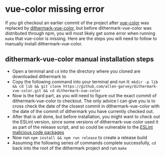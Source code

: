 # vue-color missing error

If you git checkout an earlier commit of the project after [vue-color](https://github.com/xiaokaike/vue-color) was replaced by [dithermark-vue-color](https://github.com/allen-garvey/dithermark-vue-color), but before dithermark-vue-color was distributed through npm, you will most likely get some error when running `make` that vue-color is missing. Here are the steps you will need to follow to manually install dithermark-vue-color.

## dithermark-vue-color manual installation steps

* Open a terminal and `cd` into the directory where you cloned are downloaded dithermark to
* Copy the following command into your terminal and run it: `mkdir -p lib && cd lib && git clone https://github.com/allen-garvey/dithermark-vue-color.git && cd dithermark-vue-color`
* Now is the hard part, as you will need to figure out the exact commit of dithermark-vue-color to checkout. The only advice I can give you is to cross check the date of the closest commit in dithermark-vue-color with the date of the commit of dithermark you have currently checked out.
* After that is all done, but before installation, you might want to check out the ESLint version, since some versions of dithermark-vue-color used it as part of the release script, and so could be vulnerable to the [ESLint malicious code packages](https://eslint.org/blog/2018/07/postmortem-for-malicious-package-publishes)
* Now run `npm install && npm run release` to create a release build
* Assuming the following series of commands complete successfully, `cd` back into the root of the dithermark project and run `make`